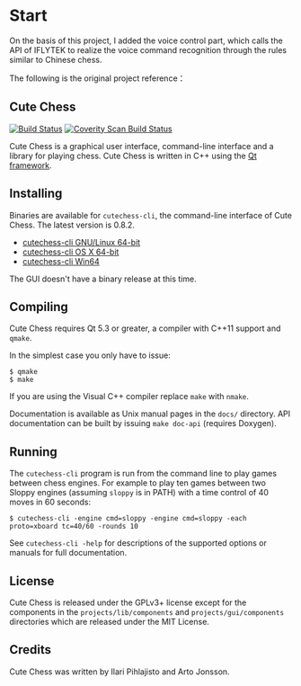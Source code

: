 Start
==========
On the basis of this project, I added the voice control part, which calls the API of IFLYTEK to realize the voice command recognition through the rules similar to Chinese chess.

The following is the original project reference：

Cute Chess
----------

[![Build Status](https://travis-ci.org/cutechess/cutechess.svg?branch=master)](https://travis-ci.org/cutechess/cutechess) [![Coverity Scan Build Status](https://scan.coverity.com/projects/8561/badge.svg)](https://scan.coverity.com/projects/cutechess-cutechess)

Cute Chess is a graphical user interface, command-line interface and a library
for playing chess. Cute Chess is written in C++ using the [Qt
framework](https://www.qt.io/).

Installing
----------

Binaries are available for `cutechess-cli`, the command-line interface of Cute
Chess. The latest version is 0.8.2.

* [cutechess-cli GNU/Linux 64-bit](http://ilaripih.mbnet.fi/bin/cutechess-cli-linux64.tar.gz)
* [cutechess-cli OS X 64-bit](http://ilaripih.mbnet.fi/bin/cutechess-cli-osx.zip)
* [cutechess-cli Win64](http://ilaripih.mbnet.fi/bin/cutechess-cli-win64.zip)

The GUI doesn't have a binary release at this time.

Compiling
---------

Cute Chess requires Qt 5.3 or greater, a compiler with C++11 support and `qmake`.

In the simplest case you only have to issue:

    $ qmake
    $ make

If you are using the Visual C++ compiler replace `make` with `nmake`.

Documentation is available as Unix manual pages in the `docs/` directory. API
documentation can be built by issuing `make doc-api` (requires Doxygen).

Running
-------

The `cutechess-cli` program is run from the command line to play games between
chess engines. For example to play ten games between two Sloppy engines
(assuming `sloppy` is in PATH) with a time control of 40 moves in 60
seconds:

    $ cutechess-cli -engine cmd=sloppy -engine cmd=sloppy -each proto=xboard tc=40/60 -rounds 10

See `cutechess-cli -help` for descriptions of the supported options or manuals
for full documentation.

License
-------

Cute Chess is released under the GPLv3+ license except for the components in
the `projects/lib/components` and `projects/gui/components` directories which
are released under the MIT License.

Credits
-------

Cute Chess was written by Ilari Pihlajisto and Arto Jonsson.
